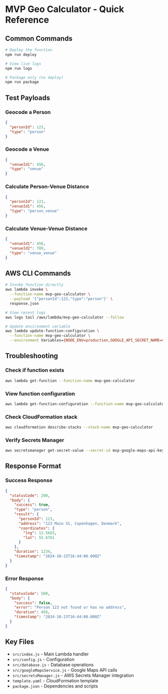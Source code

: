 # MVP Geo Calculator - Quick Reference

## Common Commands

```bash
# Deploy the function
npm run deploy

# View live logs
npm run logs

# Package only (no deploy)
npm run package
```

## Test Payloads

### Geocode a Person
```json
{
  "personId": 123,
  "type": "person"
}
```

### Geocode a Venue
```json
{
  "venueId1": 456,
  "type": "venue"
}
```

### Calculate Person-Venue Distance
```json
{
  "personId": 123,
  "venueId1": 456,
  "type": "person_venue"
}
```

### Calculate Venue-Venue Distance
```json
{
  "venueId1": 456,
  "venueId2": 789,
  "type": "venue_venue"
}
```

## AWS CLI Commands

```bash
# Invoke function directly
aws lambda invoke \
  --function-name mvp-geo-calculator \
  --payload '{"personId":123,"type":"person"}' \
  response.json

# View recent logs
aws logs tail /aws/lambda/mvp-geo-calculator --follow

# Update environment variable
aws lambda update-function-configuration \
  --function-name mvp-geo-calculator \
  --environment Variables={NODE_ENV=production,GOOGLE_API_SECRET_NAME=mvp-google-maps-api-key}
```

## Troubleshooting

### Check if function exists
```bash
aws lambda get-function --function-name mvp-geo-calculator
```

### View function configuration
```bash
aws lambda get-function-configuration --function-name mvp-geo-calculator
```

### Check CloudFormation stack
```bash
aws cloudformation describe-stacks --stack-name mvp-geo-calculator
```

### Verify Secrets Manager
```bash
aws secretsmanager get-secret-value --secret-id mvp-google-maps-api-key
```

## Response Format

### Success Response
```json
{
  "statusCode": 200,
  "body": {
    "success": true,
    "type": "person",
    "result": {
      "personId": 123,
      "address": "123 Main St, Copenhagen, Denmark",
      "coordinates": {
        "lng": 12.5683,
        "lat": 55.6761
      }
    },
    "duration": 1234,
    "timestamp": "2024-10-23T16:44:00.000Z"
  }
}
```

### Error Response
```json
{
  "statusCode": 500,
  "body": {
    "success": false,
    "error": "Person 123 not found or has no address",
    "duration": 456,
    "timestamp": "2024-10-23T16:44:00.000Z"
  }
}
```

## Key Files

- `src/index.js` - Main Lambda handler
- `src/config.js` - Configuration
- `src/database.js` - Database operations
- `src/googleMapsService.js` - Google Maps API calls
- `src/secretsManager.js` - AWS Secrets Manager integration
- `template.yaml` - CloudFormation template
- `package.json` - Dependencies and scripts
